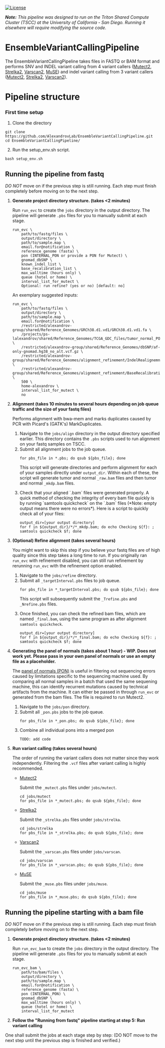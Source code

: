 [![License](https://img.shields.io/badge/License-BSD\%202--Clause-orange.svg)](https://opensource.org/licenses/BSD-2-Clause)


*__Note:__ This pipeline was designed to run on the Triton Shared Compute Cluster (TSCC) at the University of California - San Diego. Running it elsewhere will require modifying the source code.*

# EnsembleVariantCallingPipeline
The EnsembleVariantCallingPipeline takes files in FASTQ or BAM format and performs SNV and INDEL variant calling from 4 variant callers ([Mutect2](https://gatk.broadinstitute.org/hc/en-us/articles/360037593851-Mutect2), [Strelka2](https://doi.org/10.1038/s41592-018-0051-x), [Varscan2](http://doi.org/10.1101/gr.129684.111), [MuSE](https://doi.org/10.1186/s13059-016-1029-6)) and indel variant calling from 3 variant callers ([Mutect2](https://gatk.broadinstitute.org/hc/en-us/articles/360037593851-Mutect2), [Strelka2](https://doi.org/10.1038/s41592-018-0051-x), [Varscan2](http://doi.org/10.1101/gr.129684.111)).

# Pipeline structure


### First time setup

1. Clone the directory
```
git clone https://github.com/AlexandrovLab/EnsembleVariantCallingPipeline.git
cd EnsembleVariantCallingPipeline/
```

2. Run the setup_env.sh script.
```
bash setup_env.sh
```

## Running the pipeline from fastq
_DO NOT_ move on if the previous step is still running. Each step must finish completely before moving on to the next step.

<ol>
<li><b> Generate project directory structure. (takes <2 minutes)</b> 
	
Run `run_evc` to create the `jobs` directory in the output directory. The pipeline will generate `.pbs` files for you to manually submit at each stage.

```
run_evc \
	path/to/fastq/files \
	output/directory \
	path/to/sample.map \
	email.for@notification \
	reference_genome (fasta) \
	pon (INTERNAL_PON or provide a PON for Mutect) \
	gnomad_dbSNP \
	known_indel_list \
	base_recalibration_list \
	max_walltime (hours only) \
	queue (hotel or home) \
	interval_list_for_mutect \
	Optional: run refine? (yes or no) [default: no]
```

An exemplary suggested inputs:

```
run_evc \
	path/to/fastq/files \
	output/directory \
	path/to/sample.map \
	email.for@notification \
	/restricted/alexandrov-group/shared/Reference_Genomes/GRCh38.d1.vd1/GRCh38.d1.vd1.fa \
	/projects/ps-lalexandrov/shared/Reference_Genomes/TCGA_GDC_files/tumor_normal_PONs/MuTect2.PON.5210.vcf.gz \
	/restricted/alexandrov-group/shared/Reference_Genomes/dbSNP/af-only-gnomad.hg38_no_alt.vcf.gz \
	/restricted/alexandrov-group/shared/Reference_Genomes/alignment_refinement/IndelRealignemnt_files.txt \
	/restricted/alexandrov-group/shared/Reference_Genomes/alignment_refinement/BaseRecalibration_files.txt \
	500 \
	home-alexandrov \
	interval_list_for_mutect \
	no
```
</li>
<li> <b>Alignment (takes 10 minutes to several hours depending on job queue traffic and the size of your fastq files)</b>
	
Performs alignment with bwa-mem and marks duplicates caused by PCR with Picard's (GATK's) MarkDuplicates.

<ol>
<li> Navigate to the <code>jobs/align</code> directory in the output directory specified earlier. This directory contains the <code>.pbs</code> scripts used to run alignment on your fastq samples on TSCC. </li>

<li> Submit all alignment jobs to the job queue. 

```
for pbs_file in *.pbs; do qsub ${pbs_file}; done
```

This script will generate directories and perform alignment for each of your samples directly under `output_dir`. Within each of these, the script will generate tumor and normal `_raw.bam` files and then tumor and normal `_mkdp.bam` files.
</li> 

<li> Check that your aligned `.bam` files were generated properly. A quick method of checking the integrity of every bam file quickly is by running `samtools quickcheck` on the `.bam` files (*Note: empty output means there were no errors*). Here is a script to quickly check all of your files:

```
output_dir=[your output directory]
for f in ${output_dir}/*/*_mkdp.bam; do echo Checking ${f}: ; samtools quickcheck $f; done
```

</li></ol></li>


<li><b>(Optional) Refine alignment (takes several hours)</b>

You might want to skip this step if you believe your fastq files are of high quality since this step takes a long time to run. If you originally ran <code>run_evc</code> with refinement disabled, you can still run refinement by rerunning <code>run_evc</code> with the refinement option enabled.
	
<ol>
<li> Navigate to the <code>jobs/refine</code> directory.</li>
<li> Submit all <code>_targetInterval.pbs</code> files to job queue. 

```
for pbs_file in *_targetInterval.pbs; do qsub ${pbs_file}; done
```

This script will subsequently submit the <code>_Trefine.pbs</code> and <code>_Nrefine.pbs</code> files.
</li>
<li> Once finished, you can check the refined bam files, which are named <code>_final.bam</code>, using the same program as after alignment <code>samtools quickcheck</code>.

```
output_dir=[your output directory]
for f in ${output_dir}/*/*_final.bam; do echo Checking ${f}: ; samtools quickcheck $f; done
```

</li></ol>

<li> <b>Generating the panel of normals (takes about 1 hour) - WIP. Does not work yet. Please pass in your own panel of normals or use an empty file as a placeholder.</b>
	
The [panel of normals (PON)](https://gatk.broadinstitute.org/hc/en-us/articles/360035890631-Panel-of-Normals-PON-#:~:text=A%20Panel%20of%20Normal%20or,PON%20will%20be%20generated%20differently.) is useful in filtering out sequencing errors caused by limitations specific to the sequencing machine used. By comparing all normal samples in a batch that used the same sequening machine, this can identify recurrent mutations caused by technical artifacts from the machine. It can either be passed in through <code>run_evc</code> or generated from the bam files. The file is required to run Mutect2.
<ol>
<li> Navigate to the <code>jobs/pon</code> directory. </li>
<li> Submit all <code>_pon.pbs</code> jobs to the job queue.

```
for pbs_file in *_pon.pbs; do qsub ${pbs_file}; done
```

</li>
<li> Combine all individual pons into a merged pon 

```
TODO: add code
```

</li></ol></li>

<li><b> Run variant calling (takes several hours) </b>

The order of running the variant callers does not matter since they work independently. Filtering the <code>.vcf</code> files after variant calling is highly recommended.

<ul>
<li> <a href="https://gatk.broadinstitute.org/hc/en-us/articles/360037593851-Mutect2">Mutect2</a>

Submit the <code>_mutect.pbs</code> files under <code>jobs/mutect</code>.

```
cd jobs/mutect
for pbs_file in *_mutect.pbs; do qsub ${pbs_file}; done
```

</li>

<li> <a href="https://github.com/Illumina/strelka">Strelka2</a>

Submit the <code>_strelka.pbs</code> files under <code>jobs/strelka</code>.

```
cd jobs/strelka
for pbs_file in *_strelka.pbs; do qsub ${pbs_file}; done
```

</li>

<li> <a href="https://github.com/dkoboldt/varscan">Varscan2</a>
	
Submit the <code>_varscan.pbs</code> files under <code>jobs/varscan</code>.

```
cd jobs/varscan
for pbs_file in *_varscan.pbs; do qsub ${pbs_file}; done
```

</li>

<li> <a href="https://github.com/danielfan/MuSE">MuSE</a>
	
Submit the <code>_muse.pbs</code> files under <code>jobs/muse</code>.

```
cd jobs/muse
for pbs_file in *_muse.pbs; do qsub ${pbs_file}; done
```

</li></ul></li></ol>

## Running the pipeline starting with a bam file
_DO NOT_ move on if the previous step is still running. Each step must finish completely before moving on to the next step.

<ol>
<li><b> Generate project directory structure. (takes <2 minutes)</b>

Run `run_evc_bam` to create the `jobs` directory in the output directory. The pipeline will generate `.pbs` files for you to manually submit at each stage.

```
run_evc_bam \
	path/to/bam/files \
	output/directory \
	path/to/sample.map \
	email.for@notification \
	reference_genome (fasta) \
	pon (INTERNAL_PON) \
	gnomad_dbSNP \
	max_walltime (hours only) \
	queue (hotel or home) \
	interval_list_for_mutect
```

</li>
<li><b> Follow the "Running from fastq" pipeline starting at step 5: Run variant calling</b>
</li>

</ol>

One shall submit the jobs at each stage step by step: (DO NOT move to the next step until the previous step is finished and verified.) 
